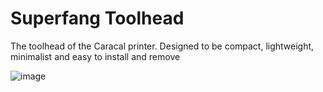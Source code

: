 # Superfang Toolhead
The toolhead of the Caracal printer. Designed to be compact, lightweight, minimalist and easy to install and remove 

![image](https://github.com/4dspice/Superfang-Toolhead/assets/117639659/2724504a-6e5c-4b9e-8a07-370d264d5c48)
